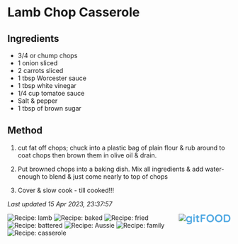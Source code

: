 # Lamb Chop Casserole

## Ingredients

- 3/4 or chump chops
- 1 onion sliced
- 2 carrots sliced
- 1 tbsp Worcester sauce
- 1 tbsp white vinegar
- 1/4 cup tomatoe sauce
- Salt & pepper
- 1 tbsp of brown sugar

## Method

1. cut fat off chops; chuck into a plastic bag of plain flour & rub around to coat chops then brown them in olive oil & drain.

2. Put browned chops into a baking dish. Mix all ingredients & add water- enough to blend & just come nearly to top of chops

3. Cover & slow cook - till cooked!!!

*Last updated 15 Apr 2023, 23:37:57*

<img src="../logo.png" width="20%" align="right" />

<img src="https://profile-counter.glitch.me/fexofenadine_lambchopcasserole/count.svg" height="20" align="right" />

![Recipe: lamb](https://img.shields.io/badge/tag-lamb-blue.svg) ![Recipe: baked](https://img.shields.io/badge/tag-baked-blue.svg) ![Recipe: fried](https://img.shields.io/badge/tag-fried-blue.svg) ![Recipe: battered](https://img.shields.io/badge/tag-battered-blue.svg) ![Recipe: Aussie](https://img.shields.io/badge/tag-Aussie-blue.svg) ![Recipe: family](https://img.shields.io/badge/tag-family-blue.svg) ![Recipe: casserole](https://img.shields.io/badge/tag-casserole-blue.svg)